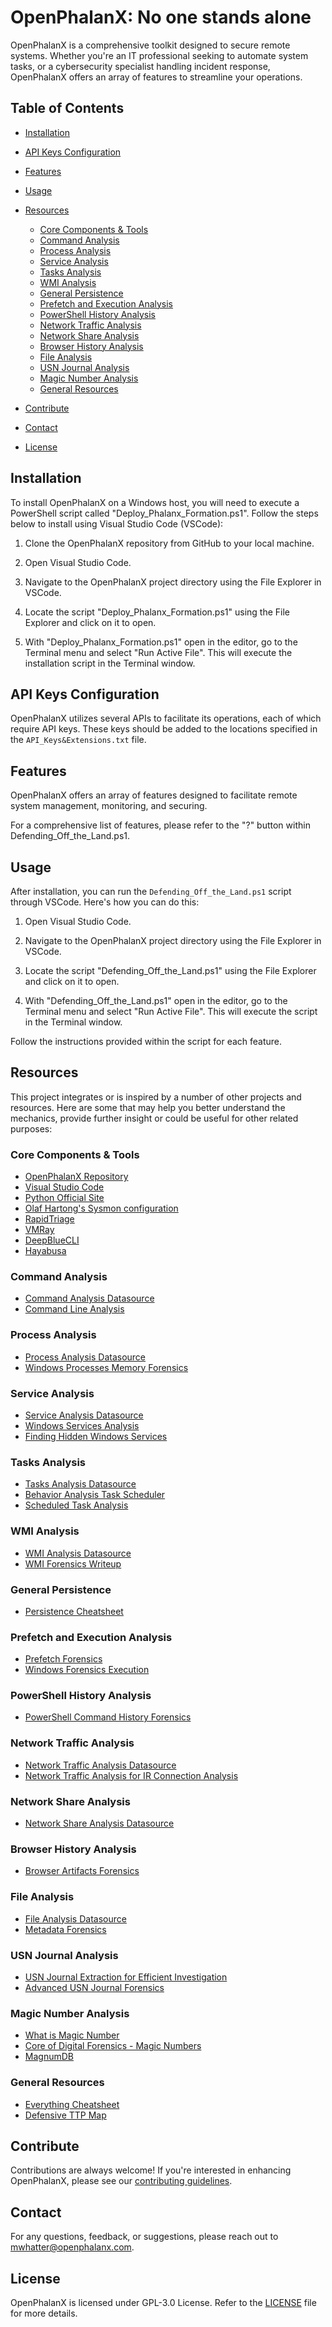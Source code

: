 # OpenPhalanX: No one stands alone

OpenPhalanX is a comprehensive toolkit designed to secure remote systems. Whether you're an IT professional seeking to automate system tasks, or a cybersecurity specialist handling incident response, OpenPhalanX offers an array of features to streamline your operations.

## Table of Contents
- [Installation](#installation)
- [API Keys Configuration](#api-keys-configuration)
- [Features](#features)
- [Usage](#usage)
- [Resources](#resources)
    - [Core Components & Tools](#core-components--tools)
    - [Command Analysis](#command-analysis)
    - [Process Analysis](#process-analysis)
    - [Service Analysis](#service-analysis)
    - [Tasks Analysis](#tasks-analysis)
    - [WMI Analysis](#wmi-analysis)
    - [General Persistence](#general-persistence)
    - [Prefetch and Execution Analysis](#prefetch-and-execution-analysis)
    - [PowerShell History Analysis](#powershell-history-analysis)
    - [Network Traffic Analysis](#network-traffic-analysis)
    - [Network Share Analysis](#network-share-analysis)
    - [Browser History Analysis](#browser-history-analysis)
    - [File Analysis](#file-analysis)
    - [USN Journal Analysis](#usn-journal-analysis)
    - [Magic Number Analysis](#magic-number-analysis)
    - [General Resources](#general-resources)

- [Contribute](#contribute)
- [Contact](#contact)
- [License](#license)

## Installation

To install OpenPhalanX on a Windows host, you will need to execute a PowerShell script called "Deploy_Phalanx_Formation.ps1". Follow the steps below to install using Visual Studio Code (VSCode):

1. Clone the OpenPhalanX repository from GitHub to your local machine.

2. Open Visual Studio Code.

3. Navigate to the OpenPhalanX project directory using the File Explorer in VSCode.

4. Locate the script "Deploy_Phalanx_Formation.ps1" using the File Explorer and click on it to open.

5. With "Deploy_Phalanx_Formation.ps1" open in the editor, go to the Terminal menu and select "Run Active File". This will execute the installation script in the Terminal window.

## API Keys Configuration

OpenPhalanX utilizes several APIs to facilitate its operations, each of which require API keys. These keys should be added to the locations specified in the `API_Keys&Extensions.txt` file.

## Features

OpenPhalanX offers an array of features designed to facilitate remote system management, monitoring, and securing. 

For a comprehensive list of features, please refer to the "?" button within Defending_Off_the_Land.ps1.

## Usage

After installation, you can run the `Defending_Off_the_Land.ps1` script through VSCode. Here's how you can do this:

1. Open Visual Studio Code.

2. Navigate to the OpenPhalanX project directory using the File Explorer in VSCode.

3. Locate the script "Defending_Off_the_Land.ps1" using the File Explorer and click on it to open.

4. With "Defending_Off_the_Land.ps1" open in the editor, go to the Terminal menu and select "Run Active File". This will execute the script in the Terminal window.

Follow the instructions provided within the script for each feature. 


## Resources

This project integrates or is inspired by a number of other projects and resources. Here are some that may help you better understand the mechanics, provide further insight or could be useful for other related purposes:

### Core Components & Tools
- [OpenPhalanX Repository](https://github.com/YourUserName/OpenPhalanX)
- [Visual Studio Code](https://code.visualstudio.com/)
- [Python Official Site](https://www.python.org/)
- [Olaf Hartong's Sysmon configuration](https://github.com/olafhartong/sysmon-modular)
- [RapidTriage](https://github.com/mikekong/RapidTriage)
- [VMRay](https://www.vmray.com/)
- [DeepBlueCLI](https://github.com/sans-blue-team/DeepBlueCLI)
- [Hayabusa](https://github.com/bigbangforensics/Hayabusa)    

### Command Analysis
- [Command Analysis Datasource](https://attack.mitre.org/datasources/DS0017/)
- [Command Line Analysis](https://redcanary.com/blog/process-command-line/)

### Process Analysis
- [Process Analysis Datasource](https://attack.mitre.org/datasources/DS0009/)
- [Windows Processes Memory Forensics](https://esmyl.medium.com/windows-processes-memory-forensics-dfir-f5cf878d7b2a)

### Service Analysis
- [Service Analysis Datasource](https://attack.mitre.org/datasources/DS0019/)
- [Windows Services Analysis](https://forensafe.com/blogs/windowsservices.html)
- [Finding Hidden Windows Services](https://www.sans.org/blog/defense-spotlight-finding-hidden-windows-services/)

### Tasks Analysis
- [Tasks Analysis Datasource](https://attack.mitre.org/datasources/DS0003/)
- [Behavior Analysis Task Scheduler](https://www.kadircirik.com/behavior-analysis-task-scheduler/)
- [Scheduled Task Analysis](https://redcanary.com/threat-detection-report/techniques/scheduled-task/)

### WMI Analysis
- [WMI Analysis Datasource](https://attack.mitre.org/datasources/DS0005/)
- [WMI Forensics Writeup](https://www.hackthebox.com/blog/perseverance-biz-ctf-2022-forensics-writeup)

### General Persistence
- [Persistence Cheatsheet](https://hackmag.com/security/persistence-cheatsheet/)

### Prefetch and Execution Analysis
- [Prefetch Forensics](https://isc.sans.edu/diary/Forensic+Value+of+Prefetch/29168/)
- [Windows Forensics Execution](https://frsecure.com/blog/windows-forensics-execution/)

### PowerShell History Analysis
- [PowerShell Command History Forensics](https://community.sophos.com/sophos-labs/b/blog/posts/powershell-command-history-forensics)

### Network Traffic Analysis
- [Network Traffic Analysis Datasource](https://attack.mitre.org/datasources/DS0029/)
- [Network Traffic Analysis for IR Connection Analysis](https://resources.infosecinstitute.com/topic/network-traffic-analysis-for-ir-connection-analysis/)

### Network Share Analysis
- [Network Share Analysis Datasource](https://attack.mitre.org/datasources/DS0033/)

### Browser History Analysis
- [Browser Artifacts Forensics](https://book.hacktricks.xyz/generic-methodologies-and-resources/basic-forensic-methodology/specific-software-file-type-tricks/browser-artifacts)

### File Analysis
- [File Analysis Datasource](https://attack.mitre.org/datasources/DS0022/)
- [Metadata Forensics](https://www.ironhack.com/us/en/blog/metadata-forensics-when-files-can-speak-and-reveal-the-truth)

### USN Journal Analysis
- [USN Journal Extraction for Efficient Investigation](https://www.otorio.com/resources/usnjrnl-extraction-for-efficient-investigation/)
- [Advanced USN Journal Forensics](https://blog.haboob.sa/blog/advanced-usn-journal-forensics)

### Magic Number Analysis
- [What is Magic Number](https://www.ibm.com/support/pages/what-magic-number)
- [Core of Digital Forensics - Magic Numbers](https://medium.com/asecuritysite-when-bob-met-alice/the-core-of-digital-forensics-magic-numbers-fd3e6d7a225)
- [MagnumDB](https://www.magnumdb.com/)

### General Resources
- [Everything Cheatsheet](https://www.jaiminton.com/cheatsheet/DFIR/)
- [Defensive TTP Map](https://d3fend.mitre.org/)


## Contribute

Contributions are always welcome! If you're interested in enhancing OpenPhalanX, please see our [contributing guidelines](CONTRIBUTING.md).

## Contact

For any questions, feedback, or suggestions, please reach out to mwhatter@openphalanx.com.

## License

OpenPhalanX is licensed under GPL-3.0 License. Refer to the [LICENSE](LICENSE) file for more details.
